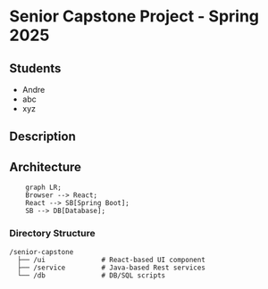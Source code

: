 # Senior Capstone Project - Spring 2025
## Students
- Andre
- abc
- xyz

## Description


## Architecture

```mermaid
    graph LR;
    Browser --> React;
    React --> SB[Spring Boot];
    SB --> DB[Database];
```

### Directory Structure

```text
/senior-capstone
  ├── /ui              # React-based UI component
  ├── /service         # Java-based Rest services
  └── /db              # DB/SQL scripts
```